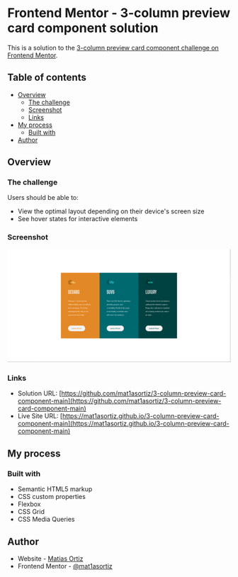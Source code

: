 # Frontend Mentor - 3-column preview card component solution

This is a solution to the [3-column preview card component challenge on Frontend Mentor](https://www.frontendmentor.io/challenges/3column-preview-card-component-pH92eAR2-).

## Table of contents

- [Overview](#overview)
  - [The challenge](#the-challenge)
  - [Screenshot](#screenshot)
  - [Links](#links)
- [My process](#my-process)
  - [Built with](#built-with)
- [Author](#author)

## Overview

### The challenge

Users should be able to:

- View the optimal layout depending on their device's screen size
- See hover states for interactive elements

### Screenshot

![](./Captura.PNG)

### Links

- Solution URL: [https://github.com/mat1asortiz/3-column-preview-card-component-main](https://github.com/mat1asortiz/3-column-preview-card-component-main)
- Live Site URL: [https://mat1asortiz.github.io/3-column-preview-card-component-main](https://mat1asortiz.github.io/3-column-preview-card-component-main)

## My process

### Built with

- Semantic HTML5 markup
- CSS custom properties
- Flexbox
- CSS Grid
- CSS Media Queries

## Author

- Website - [Matias Ortiz](https://portafolio-matias-ortiz.000webhostapp.com)
- Frontend Mentor - [@mat1asortiz](https://www.frontendmentor.io/profile/mat1asortiz)
